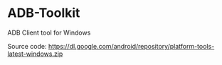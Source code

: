 # ADB-Toolkit
ADB Client tool for Windows

Source code: https://dl.google.com/android/repository/platform-tools-latest-windows.zip


